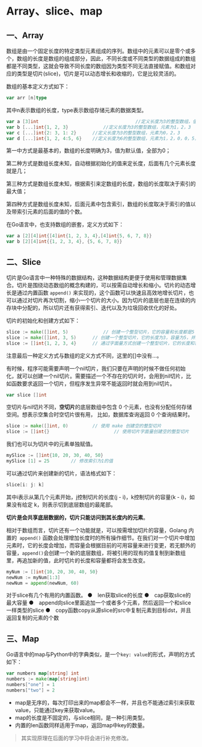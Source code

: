 # Array、slice、map


<extoc></extoc>

## 一、Array

数组是由一个固定长度的特定类型元素组成的序列。数组中的元素可以是零个或多个，数组的长度是数组的组成部分，因此，不同长度或不同类型的数据组成的数组都是不同类型，这就会导致不同长度的数组因为类型不同无法直接赋值。和数组对应的类型是切片(slice)，切片是可以动态增长和收缩的，它是比较灵活的。

数组的基本定义方式如下：

```go
var arr [n]type
```

其中n表示数组的长度，type表示数组存储元素的数据类型。

```go
var a [3]int									//定义长度为3的整型数组，值全部为0
var b [...]int{1, 2, 3}				//定义长度为3的整型数组，元素为1，2，3
var c [...]int{2: 3, 1: 2}		//定义长度为3的整型数组，元素为0，2，3
var d [...]int{1, 2, 4:5, 6}	//定义长度为6的整型数组，元素为1，2，0，0，5，6
```

第一中方式是最基本的，数组的长度明确为3，值为默认值，全部为0；

第二种方式是数组长度未知，自动根据初始化的值来定长度，后面有几个元素长度就是几；

第三种方式是数组长度未知，根据索引来定数组的长度，数组的长度取决于索引的最大值；

第四种方式是数组长度未知，后面元素中包含索引，数组的长度取决于索引的值以及带索引元素的后面的值的个数。

在Go语言中，也支持数组的嵌套，定义方式如下：

```go
var a [2][4]int{[4]int{1, 2, 3, 4},[4]int{5, 6, 7, 8}}
var b [2][4]int{{1, 2, 3, 4}, {5, 6, 7, 8}}
```

## 二、Slice

切片是Go语言中一种特殊的数据结构，这种数据结构更便于使用和管理数据集合。切片是围绕动态数组的概念构建的，可以按需自动增长和缩小。切片的动态增长是通过内置函数 `append()` 来实现的，这个函数可以快速且高效地增长切片，也可以通过对切片再次切割，缩小一个切片的大小。因为切片的底层也是在连续的内存块中分配的，所以切片还有获得索引、迭代以及为垃圾回收优化的好处。

切片的初始化和创建方式如下：

```go
slice := make([]int, 5)				// 创建一个整型切片，它的容量和长度都是5
slice := make([]int, 3, 5)		// 创建一个整型切片，它的长度为3，容量为5，并且不允许长度大于容量。
slice := []int{1, 2, 3, 4}		// 通过字面量方式创建一个整型切片，它的长度和容量都是4
```

注意最后一种定义方式与数组的定义方式不同，这里的[]中没有...。

有时候，程序可能需要声明一个nil切片，我们只要在声明的时候不做任何初始化，就可以创建一个nil切片。需要描述一个不存在的切片时，会用到nil切片，比如函数要求返回一个切片，但程序发生异常不能返回时就会用到nil切片。

```go
var slice []int
```

空切片与nil切片不同，**空切片**的底层数组中包含 0 个元素，也没有分配任何存储空间。想表示空集合时空切片很有用，
比如，数据库查询返回 0 个查询结果时。

```go
slice := make([]int, 0)			// 使用 make 创建空的整型切片
slice := []int{}						// 使用切片字面量创建空的整型切片
```

我们也可以为切片中的元素单独赋值。

```go
mySlice := []int{10, 20, 30, 40, 50}
mySlice [1] = 25		// 修改索引为1的值
```

可以通过切片来创建新的切片，语法格式如下：

```go
slice[i: j: k]
```

其中i表示从第几个元素开始，j控制切片的长度(j - i)，k控制切片的容量(k - i)，如果没有给定 k，则表示切到底层数组的最尾部。

**切片是会共享底层数据的，切片只能访问到其长度内的元素**。

相对于数组而言，切片还有一个功能就是，可以按需增加切片的容量，Golang 内置的` append()` 函数会处理增加长度时的所有操作细节。在我们对一个切片中增加元素时，它的长度会增加，而容量会根据目前的可用容量来进行变更，若无额外的容量，`append()`会创建一个新的底层数组，将被引用的现有的值复制到新数组里，再追加新的值，此时切片的长度和容量都将会发生改变。

```go
myNum := []int{10, 20, 30, 40, 50}
newNum := myNum[1:3]
newNum = append(newNum, 60)
```

对于slice有几个有用的内置函数。
●　len获取slice的长度
●　cap获取slice的最大容量
●　append向slice里面追加一个或者多个元素，然后返回一个和slice一样类型的slice
●　copy函数copy从源slice的src中复制元素到目标dst，并且返回复制的元素的个数

## 三、Map

Go语言中的map与Python中的字典类似，是一个`key: value`的形式，声明的方式如下：

```go
var numbers map[string] int
numbers := make(map[string]int)
numbers["one"] = 1
numbers["two"] = 2
```

- map是无序的，每次打印出来的map都会不一样，并且也不能通过索引来获取value，只能通过key来获取value。
- map的长度是不固定的，与slice相同，是一种引用类型。
- 内置的len函数同样适用于map，返回map中key的数量。

> 其实现原理在后面的学习中将会进行补充修改。











